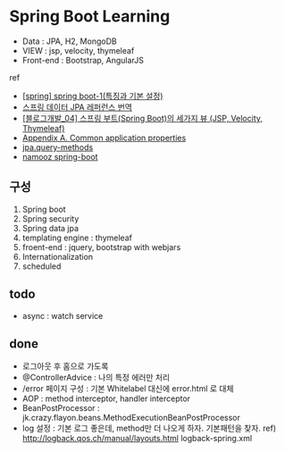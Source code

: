 Spring Boot Learning
=

* Data : JPA, H2, MongoDB
* VIEW : jsp, velocity, thymeleaf
* Front-end : Bootstrap, AngularJS


ref 
* [[spring] spring boot-1(특징과 기본 설정)](http://blog.woniper.net/230)
* [스프링 데이터 JPA 레퍼런스 번역](http://arahansa.github.io/docs_spring/jpa.html)
* [[블로그개발_04] 스프링 부트(Spring Boot)의 세가지 뷰 (JSP, Velocity, Thymeleaf)](http://millky.com/@origoni/post/1144?language=ko_kr)
* [Appendix A. Common application properties](http://docs.spring.io/spring-boot/docs/current/reference/html/common-application-properties.html)
* [jpa.query-methods](http://docs.spring.io/spring-data/jpa/docs/1.7.0.RELEASE/reference/html/#jpa.query-methods)
* [namooz spring-boot](http://www.namooz.com/category/spring-boot/)

## 구성
1. Spring boot
1. Spring security
1. Spring data jpa
1. templating engine : thymeleaf
1. froent-end : jquery, bootstrap with webjars
1. Internationalization
1. scheduled


## todo
* async : watch service


## done
* 로그아웃 후 홈으로 가도록
* @ControllerAdvice : 나의 특정 에러만 처리
* /error 페이지 구성 : 기본 Whitelabel 대신에 error.html 로 대체
* AOP : method interceptor, handler interceptor
* BeanPostProcessor : jk.crazy.flayon.beans.MethodExecutionBeanPostProcessor
* log 설정 : 기본 로그 좋은데, method만 더 나오게 하자. 기본패턴을 찾자. ref) http://logback.qos.ch/manual/layouts.html
             logback-spring.xml

